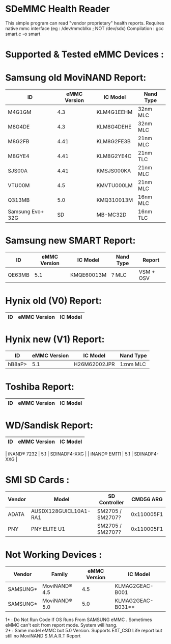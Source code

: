 # SDeMMC Health Reader
This simple program can read "vendor proprietary" health reports.
Requires native mmc interface (eg : /dev/mmcblkx ; NOT /dev/sdx)
Compilation : gcc smart.c -o smart

# Supported & Tested eMMC Devices :
# Samsung old MoviNAND Report:
| ID | eMMC Version | IC Model | Nand Type |
| - | - | - | - |
| M4G1GM | 4.3 | KLM4G1EEHM | 32nm MLC |
| M8G4DE | 4.3 | KLM8G4DEHE | 32nm MLC |
| M8G2FB | 4.41 | KLM8G2FE3B | 21nm MLC |
| M8GYE4 | 4.41 | KLM8G2YE4C | 21nm TLC |
| SJS00A | 4.41 | KMSJS000KA | 21nm MLC |
| VTU00M | 4.5 | KMVTU000LM | 21nm MLC |
| Q313MB | 5.0 | KMQ310013M | 16nm MLC |
| Samsung Evo+ 32G | SD | MB-MC32D | 16nm TLC |

# Samsung new SMART Report:
| ID | eMMC Version | IC Model | Nand Type | Report |
| - | - | - | - | - |
| QE63MB | 5.1 | KMQE60013M | ? MLC | VSM + OSV |

# Hynix old (V0) Report:
| ID | eMMC Version | IC Model |
| - | - | - |

# Hynix new (V1) Report:
| ID | eMMC Version | IC Model | Nand Type |
| - | - | - | - |
| hB8aP> | 5.1 | H26M62002JPR | 1znm MLC |

# Toshiba Report:
| ID | eMMC Version | IC Model |
| - | - | - |

# WD/Sandisk Report:
| ID | eMMC Version | IC Model |
| - | - | - |

| iNAND® 7232 | 5.1 | SDINADF4-XXG |
| iNAND® EM111 | 5.1 | SDINADF4-XXG |

# SMI SD Cards :

| Vendor | Model | SD Controller | CMD56 ARG |
| - | - | - | - |
| ADATA | AUSDX128GUICL10A1-RA1  | SM2705 / SM2707? | 0x110005F1 |
| PNY   | PNY ELITE U1           | SM2705 / SM2707? | 0x110005F1 |

# Not Working Devices : 

| Vendor | Family | eMMC Version | IC Model |
| - | - | - | - |
| SAMSUNG* | MoviNAND® 4.5 | 4.5 | KLMAG2GEAC-B001 |
| SAMSUNG* | MoviNAND® 5.0 | 5.0 | KLMAG2GEAC-B031** |


1* : Do Not Run Code If OS Runs From SAMSUNG eMMC . Sometimes eMMC can't exit from report mode. System will hang.  
2* : Same model eMMC but 5.0 Version. Supports EXT_CSD Life report but still no MoviNAND S.M.A.R.T Report
